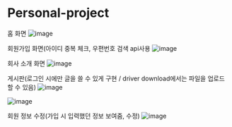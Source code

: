 # Personal-project

홈 화면
![image](https://user-images.githubusercontent.com/92214330/170328626-586d48fd-0829-40e3-bbc2-4e8283d84483.png)

회원가입 화면(아이디 중복 체크, 우편번호 검색 api사용
![image](https://user-images.githubusercontent.com/92214330/170329127-4adee0b5-5677-4b73-8a67-d65a426d2e47.png)

회사 소개 화면
![image](https://user-images.githubusercontent.com/92214330/170329235-49172c58-7a3c-4b54-8a00-40cc0b961bdb.png)

게시판(로그인 시에만 글을 쓸 수 있게 구현 / driver download에서는 파일을 업로드 할 수 있음)
![image](https://user-images.githubusercontent.com/92214330/170329430-3fb280e6-804d-4be1-b595-c6b9d7949c83.png)

![image](https://user-images.githubusercontent.com/92214330/170329583-144013f7-0130-45dd-92ab-ccda3fcbff9e.png)

회원 정보 수정(가입 시 입력했던 정보 보여줌, 수정)
![image](https://user-images.githubusercontent.com/92214330/170410280-14f32060-fe94-4625-b9f4-659bec634e30.png)

